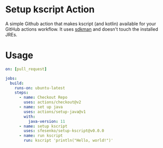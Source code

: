 # Setup kscript Action
A simple Github action that makes kscript (and kotlin) available for your GitHub actions workflow.
It uses [sdkman](https://sdkman.io) and doesn't touch the installed JREs.

# Usage

```yml
on: [pull_request]

jobs:
  build:
    runs-on: ubuntu-latest
    steps:
      - name: Checkout Repo
        uses: actions/checkout@v2
      - name: set up java
        uses: actions/setup-java@v1
        with:
          java-version: 11
      - name: setup kscript
        uses: sfesenko/setup-kscript@v0.0.0
      - name: run kscript
        run: kscript 'println("Hello, world!")'
```
